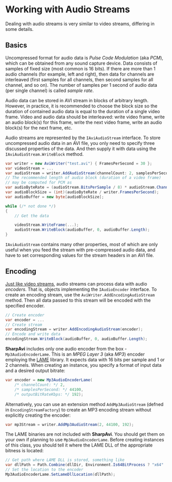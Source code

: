 # Working with Audio Streams

Dealing with audio streams is very similar to video streams, differing in some details.

## Basics

Uncompressed format for audio data is _Pulse Code Modulation_ (aka _PCM_), which can be obtained from any sound capture device. Data consists of samples of fixed size (most common is 16 bits). If there are more than 1 audio channels (for example, left and right), then data for channels are interleaved (first samples for all channels, then second samples for all channel, and so on). The number of samples per 1 second of audio data  (per single channel) is called _sample rate_.

Audio data can be stored in AVI stream in blocks of arbitrary length. However, in practice, it is recommended to choose the block size so the duration of contained audio data is equal to the duration of a single video frame. Video and audio data should be interleaved: write video frame, write an audio block(s) for this frame, write the next video frame, write an audio block(s) for the next frame, etc.

Audio streams are represented by the `IAviAudioStream` interface. To store uncompressed audio data in an AVI file, you only need to specify three discussed properties of the data. And then supply it with data using the `IAviAudioStream.WriteBlock` method.
```cs
var writer = new AviWriter("test.avi") { FramesPerSecond = 30 };
var videoStream = ...
var audioStream = writer.AddAudioStream(channelCount: 2, samplesPerSecond: 44100, bitsPerSample: 16);
// The recommended length of audio block (duration of a video frame)
// may be computed for PCM as
var audioByteRate = (audioStream.BitsPerSample / 8) * audioStream.ChannelCount * audioStream.SamplesPerSecond;
var audioBlockSize = (int)(audioByteRate / writer.FramesPerSecond);
var audioBuffer = new byte[audioBlockSize];

while (/* not done */)
{
    // Get the data

    videoStream.WriteFrame(...);
    audioStream.WriteBlock(audioBuffer, 0, audioBuffer.Length);
}
```

`IAviAudioStream` contains many other properties, most of which are only useful when you feed the stream with pre-compressed audio data, and have to set corresponding values for the stream headers in an AVI file.

## Encoding

[Just like video streams](using-video-encoders.md), audio streams can process data with audio _encoders_. That is, objects implementing the `IAudioEncoder` interface. To create an encoding stream, use the `AviWriter.AddEncodingAudioStream` method. Then all data passed to this stream will be encoded with the specified encoder.
```cs
// Create encoder
var encoder = ...
// Create stream
var encodingStream = writer.AddEncodingAudioStream(encoder);
// Encode and write data
encodingStream.WriteBlock(audioBuffer, 0, audioBuffer.Length);
```

**SharpAvi** includes only one audio encoder from the box - `Mp3AudioEncoderLame`. This is an _MPEG Layer 3_ (aka _MP3_) encoder employing the [LAME](http://lame.sourceforge.net/links.php#Binaries) library. It expects data with 16 bits per sample and 1 or 2 channels. When creating an instance, you specify a format of input data and a desired output bitrate:
```cs
var encoder = new Mp3AudioEncoderLame(
    /* channelCount: */ 2,
    /* samplesPerSecond: */ 44100, 
    /* outputBitRateKbps: */ 192);
```

Alternatively, you can use an extension method `AddMp3AudioStream` (defned in `EncodingStreamFactory`) to create an MP3 encoding stream without explicitly creating the encoder:
```cs
var mp3Stream = writer.AddMp3AudioStream(2, 44100, 192);
```

The LAME binaries are not included with **SharpAvi**. You should get them on your own if planning to use `Mp3AudioEncoderLame`. Before creating instances of this class, you should tell it where the LAME DLL of the appropriate bitness is located:
```cs
// Get path where LAME DLL is stored, something like
var dllPath = Path.Combine(dllDir, Environment.Is64BitProcess ? "x64" : "x86", "lame_enc.dll");
// Set the location to the encoder
Mp3AudioEncoderLame.SetLameDllLocation(dllPath);
```